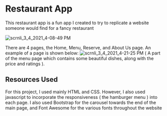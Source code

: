 # Restaurant App

This restaurant app is a fun app I created to try to replicate a website someone would find for a fancy restaurant

![scrnli_3_4_2021_4-08-49 PM](https://user-images.githubusercontent.com/67078991/110030657-00b2ef80-7d04-11eb-92a9-b8a80c17a512.png)

There are 4 pages, the Home, Menu, Reserve, and About Us page. An example of a page is shown below:
![scrnli_3_4_2021_4-21-25 PM](https://user-images.githubusercontent.com/67078991/110032147-ccd8c980-7d05-11eb-8219-07300bd4910a.png)
( A part of the menu page which contains some beautiful dishes, along with the price and ratings ).

## Resources Used
For this project, I used mainly HTML and CSS. However, I also used javascript to incorporate the responsiveness ( the hamburger menu ) into each page. I also used Bootstrap for the carousel towards the end of the main page, and Font Awesome for the various fonts throughout the website
